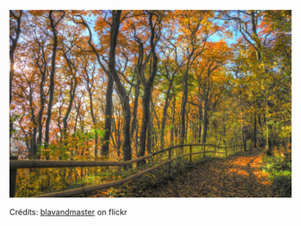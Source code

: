 ![Ninon](/images/2022-12-21.jpg)

Crédits: [blavandmaster](https://www.flickr.com/people/blavandmaster/) on flickr
